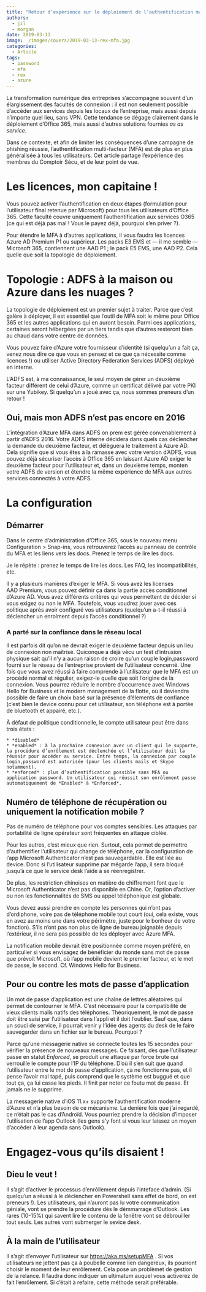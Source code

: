 ```yaml
---
title: "Retour d’expérience sur le déploiement de l’authentification multi-facteur Microsoft en entreprise"
authors:
  - jil
  - morgan
date: 2019-03-13
image:  /images/covers/2019-03-13-rex-mfa.jpg
categories:
  - Article
tags:
  - password
  - mfa
  - rex
  - azure
---
```


La transformation numérique des entreprises s’accompagne souvent d’un élargissement des facultés de connexion : il est non seulement possible d’accéder aux services depuis les locaux de l’entreprise, mais aussi depuis n’importe quel lieu, sans VPN. Cette tendance se dégage clairement dans le déploiement d’Office 365, mais aussi d’autres solutions fournies *as as service*.

Dans ce contexte, et afin de limiter les conséquences d’une campagne de phishing réussie, l’authentification multi-facteur (MFA) est de plus en plus généralisée à tous les utilisateurs. Cet article partage l’expérience des membres du Comptoir Sécu, et de leur point de vue.

# Les licences, mon capitaine !

Vous pouvez activer l’authentification en deux étapes (formulation pour l’utilisateur final retenue par Microsoft) pour tous les utilisateurs d’Office 365. Cette faculté couvre uniquement l’authentification aux services O365 (ce qui est déjà pas mal ! Vous le payez déjà, pourquoi s’en priver ?).

Pour étendre le MFA à d’autres applications, il vous faudra les licences Azure AD Premium P1 ou supérieur. Les packs E3 EMS et — il me semble — Microsoft 365, contiennent une AAD P1 ; le pack E5 EMS, une AAD P2. Cela quelle que soit la topologie de déploiement.

# Topologie : ADFS à la maison ou Azure dans les nuages ?

La topologie de déploiement est un premier sujet à traiter. Parce que c’est galère à déployer, il est essentiel que l’outil de MFA soit le même pour Office 365 et les autres applications qui en auront besoin. Parmi ces applications, certaines seront hébergées par un tiers tandis que d’autres resteront bien au chaud dans votre centre de données.

Vous pouvez faire d’Azure votre fournisseur d’identité (si quelqu’un a fait ça, venez nous dire ce que vous en pensez et ce que ça nécessite comme licences !) ou utiliser Active Directory Federation Services (ADFS) déployé en interne.

L’ADFS est, à ma connaissance, le seul moyen de gérer un deuxième facteur différent de celui d’Azure, comme un certificat délivré par votre PKI sur une Yubikey. Si quelqu’un a joué avec ça, nous sommes preneurs d’un retour !

## Oui, mais mon ADFS n’est pas encore en 2016

L’intégration d’Azure MFA dans ADFS on prem est gérée convenablement à partir d’ADFS 2016. Votre ADFS interne décidera dans quels cas déclencher la demande du deuxième facteur, et délèguera le traitement à Azure AD. Cela signifie que si vous êtes à la ramasse avec votre version d’ADFS, vous pouvez déjà sécuriser l’accès à Office 365 en laissant Azure AD exiger le deuxième facteur pour l’utilisateur et, dans un deuxième temps, monten votre ADFS de version et étendre la même expérience de MFA aux autres services connectés à votre ADFS.

# La configuration

## Démarrer

Dans le centre d’administration d’Office 365, sous le nouveau menu Configuration > Snap-ins, vous retrouverez l’accès au panneau de contrôle du MFA et les liens vers les docs. Prenez le temps de lire les docs.

Je le répète : prenez le temps de lire les docs. Les FAQ, les incompatibilités, etc.

Il y a plusieurs manières d’exiger le MFA. Si vous avez les licenses AAD Premium, vous pouvez définir ça dans la partie accès conditionnel d’Azure AD. Vous avez différents critères qui vous permettent de décider si vous exigez ou non le MFA. Toutefois, vous voudrez jouer avec ces politique après avoir configuré vos utilisateurs (quelqu’un a-t-il réussi à déclencher un enrolment depuis l’accès conditionnel ?)

### A parté sur la confiance dans le réseau local

Il est parfois dit qu’on ne devrait exiger le deuxième facteur depuis un lieu de connexion non maîtrisé. Quiconque a déjà vécu un test d’intrusion physique sait qu’il n’y a aucun raison de croire qu’un couple login,password fourni sur le réseau de l’entreprise provient de l’utilisateur concerné. Une fois que vous avez réussi à faire comprende à l’utilisateur que le MFA est un procédé normal et régulier, exigez-le quelle que soit l’origine de la connexion. Vous pourrez réduire le nombre d’occurrence avec Windows Hello for Business et le modern management de la flotte, où il deviendra possible de faire un choix basé sur la présence d’élements de confiance (c’est bien le device connu pour cet utilisateur, son téléphone est à portée de bluetooth et appairé, etc.).

À défaut de politique conditionnelle, le compte utilisateur peut être dans trois états :

	* *disabled*
	* *enabled* : à la prochaine connexion avec un client qui le supporte, la procédure d’enrôlement est déclenchée et l’utilisateur doit la réussir pour accéder au service. Entre temps, la connexion par couple login,password est autorisée (pour les clients mails et Skype notamment).
	* *enforced* : plus d’authentification possible sans MFA ou application password. Un utilisateur qui réussit son enrôlement passe automatiquement de *Enabled* à *Enforced*.

## Numéro de téléphone de récupération ou uniquement la notification mobile ?

Pas de numéro de téléphone pour vos comptes sensibles. Les attaques par portabilité de ligne opérateur sont fréquentes en attaque ciblée.

Pour les autres, c’est mieux que rien. Surtout, cela permet de permettre d’authentifier l’utilisateur qui change de téléphone, car la configuration de l’app Microsoft Authenticator n’est pas sauvegardable. Elle est liée au device. Donc si l’utilisateur supprime par mégarde l’app, il sera bloqué jusqu’à ce que le service desk l’aide à se réenregistrer.

De plus, les restriction chinoises en matière de chiffrement font que le Microsoft Authenticator n’est pas disponible en Chine. Or, l’option d’activer ou non les fonctionnalités de SMS ou appel téléphonique est globale.

Vous devez aussi prendre en compte les personnes qui n’ont pas d’ordiphone, voire pas de téléphone mobile tout court (oui, cela existe, vous en avez au moins une dans votre périmètre, juste pour le bonheur de votre fonction). S’ils n’ont pas non plus de ligne de bureau joignable depuis l’extérieur, il ne sera pas possible de les déployer avec Azure MFA.

La notification mobile devrait être positionnée comme moyen préféré, en particulier si vous envisagez de bénéficier du monde sans mot de passe que prévoit Microsoft, où l’app mobile devient le premier facteur, et le mot de passe, le second. Cf. Windows Hello for Business.

## Pour ou contre les mots de passe d’application

Un mot de passe d’application est une chaîne de lettres aléatoires qui permet de contourner le MFA. C’est nécessaire pour la compatibilité de vieux clients mails natifs des téléphones. Théoriquement, le mot de passe doit être saisi par l’utilisateur dans l’appli et il doit l’oublier. Sauf que, dans un souci de service, il pourrait venir y l’idée des agents du desk de le faire sauvegarder dans un fichier sur le bureau. Pourquoi ?

Parce qu’une messagerie native se connecte toutes les 15 secondes pour vérifier la présence de nouveaux messages. Ce faisant, dès que l’utilisateur passe en statut *Enforced*, se produit une attaque par force brute qui verrouille le compte pour l’IP du téléphone. D’où il s’en suit que quand l’utilisateur entre le mot de passe d’application, ça ne fonctionne pas, et il pense l’avoir mal tapé, puis comprend que le système est buggué et que tout ça, ça lui casse les pieds. Il finit par noter ce foutu mot de passe. Et jamais ne le supprime. 

La messagerie native d’iOS 11.x+ supporte l’authentification moderne d’Azure et n’a plus besoin de ce mécanisme. La denière fois que j’ai regardé, ce n’était pas le cas d’Androïd. Vous pourriez prendre la décision d’imposer l’utilisation de l’app Outlook (les gens s’y font si vous leur laissez un moyen d’accéder à leur agenda sans Outlook).

# Engagez-vous qu’ils disaient !

## Dieu le veut !

Il s’agit d’activer le processus d’enrôllement depuis l’inteface d’admin. (Si quelqu’un a réussi à le déclencher en Powershell sans effet de bord, on est preneurs !). Les utilisateurs, qui n’auront pas lu votre communication géniale, vont se prendre la procédure dès le démmarrage d’Outlook. Les rares (10-15%) qui savent lire le contenu de la fenêtre vont se débrouiller tout seuls. Les autres vont submerger le sevice desk.

## À la main de l’utilisateur

Il s’agit d’envoyer l’utilisateur sur https://aka.ms/setupMFA . Si vos utilisateurs ne jettent pas ça à poubelle comme lien dangereux, ils pourront choisir le moment de leur enrôlement. Cela pose un problèmet de gestion de la relance. Il faudra donc indiquer un ultimatum auquel vous activerez de fait l’enrôlement. Si c’était à refaire, cette méthode serait préférable.



